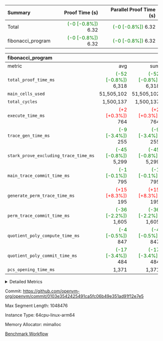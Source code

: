 | Summary | Proof Time (s) | Parallel Proof Time (s) |
|:---|---:|---:|
| Total | <span style='color: green'>(-0 [-0.8%])</span> 6.32 | <span style='color: green'>(-0 [-0.8%])</span> 6.32 |
| fibonacci_program | <span style='color: green'>(-0 [-0.8%])</span> 6.32 | <span style='color: green'>(-0 [-0.8%])</span> 6.32 |


| fibonacci_program |||||
|:---|---:|---:|---:|---:|
|metric|avg|sum|max|min|
| `total_proof_time_ms ` | <span style='color: green'>(-52 [-0.8%])</span> 6,318 | <span style='color: green'>(-52 [-0.8%])</span> 6,318 | <span style='color: green'>(-52 [-0.8%])</span> 6,318 | <span style='color: green'>(-52 [-0.8%])</span> 6,318 |
| `main_cells_used     ` |  51,505,102 |  51,505,102 |  51,505,102 |  51,505,102 |
| `total_cycles        ` |  1,500,137 |  1,500,137 |  1,500,137 |  1,500,137 |
| `execute_time_ms     ` | <span style='color: red'>(+2 [+0.3%])</span> 764 | <span style='color: red'>(+2 [+0.3%])</span> 764 | <span style='color: red'>(+2 [+0.3%])</span> 764 | <span style='color: red'>(+2 [+0.3%])</span> 764 |
| `trace_gen_time_ms   ` | <span style='color: green'>(-9 [-3.4%])</span> 255 | <span style='color: green'>(-9 [-3.4%])</span> 255 | <span style='color: green'>(-9 [-3.4%])</span> 255 | <span style='color: green'>(-9 [-3.4%])</span> 255 |
| `stark_prove_excluding_trace_time_ms` | <span style='color: green'>(-45 [-0.8%])</span> 5,299 | <span style='color: green'>(-45 [-0.8%])</span> 5,299 | <span style='color: green'>(-45 [-0.8%])</span> 5,299 | <span style='color: green'>(-45 [-0.8%])</span> 5,299 |
| `main_trace_commit_time_ms` | <span style='color: green'>(-1 [-0.1%])</span> 795 | <span style='color: green'>(-1 [-0.1%])</span> 795 | <span style='color: green'>(-1 [-0.1%])</span> 795 | <span style='color: green'>(-1 [-0.1%])</span> 795 |
| `generate_perm_trace_time_ms` | <span style='color: red'>(+15 [+8.3%])</span> 195 | <span style='color: red'>(+15 [+8.3%])</span> 195 | <span style='color: red'>(+15 [+8.3%])</span> 195 | <span style='color: red'>(+15 [+8.3%])</span> 195 |
| `perm_trace_commit_time_ms` | <span style='color: green'>(-36 [-2.2%])</span> 1,605 | <span style='color: green'>(-36 [-2.2%])</span> 1,605 | <span style='color: green'>(-36 [-2.2%])</span> 1,605 | <span style='color: green'>(-36 [-2.2%])</span> 1,605 |
| `quotient_poly_compute_time_ms` | <span style='color: green'>(-4 [-0.5%])</span> 847 | <span style='color: green'>(-4 [-0.5%])</span> 847 | <span style='color: green'>(-4 [-0.5%])</span> 847 | <span style='color: green'>(-4 [-0.5%])</span> 847 |
| `quotient_poly_commit_time_ms` | <span style='color: green'>(-17 [-3.4%])</span> 484 | <span style='color: green'>(-17 [-3.4%])</span> 484 | <span style='color: green'>(-17 [-3.4%])</span> 484 | <span style='color: green'>(-17 [-3.4%])</span> 484 |
| `pcs_opening_time_ms ` |  1,371 |  1,371 |  1,371 |  1,371 |



<details>
<summary>Detailed Metrics</summary>

| group | num_segments | keygen_time_ms | commit_exe_time_ms |
| --- | --- | --- | --- |
| fibonacci_program | 1 | 344 | 6 | 

| group | air_name | quotient_deg | interactions | constraints |
| --- | --- | --- | --- | --- |
| fibonacci_program | AccessAdapterAir<16> | 2 | 5 | 14 | 
| fibonacci_program | AccessAdapterAir<2> | 2 | 5 | 14 | 
| fibonacci_program | AccessAdapterAir<32> | 2 | 5 | 14 | 
| fibonacci_program | AccessAdapterAir<4> | 2 | 5 | 14 | 
| fibonacci_program | AccessAdapterAir<64> | 2 | 5 | 14 | 
| fibonacci_program | AccessAdapterAir<8> | 2 | 5 | 14 | 
| fibonacci_program | BitwiseOperationLookupAir<8> | 2 | 2 | 4 | 
| fibonacci_program | MemoryMerkleAir<8> | 2 | 4 | 40 | 
| fibonacci_program | PersistentBoundaryAir<8> | 2 | 3 | 6 | 
| fibonacci_program | PhantomAir | 2 | 3 | 5 | 
| fibonacci_program | Poseidon2PeripheryAir<BabyBearParameters>, 1> | 2 | 1 | 286 | 
| fibonacci_program | ProgramAir | 1 | 1 | 4 | 
| fibonacci_program | RangeTupleCheckerAir<2> | 1 | 1 | 4 | 
| fibonacci_program | VariableRangeCheckerAir | 1 | 1 | 4 | 
| fibonacci_program | VmAirWrapper<Rv32BaseAluAdapterAir, BaseAluCoreAir<4, 8> | 2 | 19 | 43 | 
| fibonacci_program | VmAirWrapper<Rv32BaseAluAdapterAir, LessThanCoreAir<4, 8> | 2 | 17 | 39 | 
| fibonacci_program | VmAirWrapper<Rv32BaseAluAdapterAir, ShiftCoreAir<4, 8> | 2 | 23 | 90 | 
| fibonacci_program | VmAirWrapper<Rv32BranchAdapterAir, BranchEqualCoreAir<4> | 2 | 11 | 25 | 
| fibonacci_program | VmAirWrapper<Rv32BranchAdapterAir, BranchLessThanCoreAir<4, 8> | 2 | 13 | 41 | 
| fibonacci_program | VmAirWrapper<Rv32CondRdWriteAdapterAir, Rv32JalLuiCoreAir> | 2 | 10 | 22 | 
| fibonacci_program | VmAirWrapper<Rv32HintStoreAdapterAir, Rv32HintStoreCoreAir> | 2 | 15 | 17 | 
| fibonacci_program | VmAirWrapper<Rv32JalrAdapterAir, Rv32JalrCoreAir> | 2 | 16 | 20 | 
| fibonacci_program | VmAirWrapper<Rv32LoadStoreAdapterAir, LoadSignExtendCoreAir<4, 8> | 2 | 18 | 33 | 
| fibonacci_program | VmAirWrapper<Rv32LoadStoreAdapterAir, LoadStoreCoreAir<4> | 2 | 17 | 38 | 
| fibonacci_program | VmAirWrapper<Rv32MultAdapterAir, DivRemCoreAir<4, 8> | 2 | 25 | 88 | 
| fibonacci_program | VmAirWrapper<Rv32MultAdapterAir, MulHCoreAir<4, 8> | 2 | 24 | 38 | 
| fibonacci_program | VmAirWrapper<Rv32MultAdapterAir, MultiplicationCoreAir<4, 8> | 2 | 19 | 26 | 
| fibonacci_program | VmAirWrapper<Rv32RdWriteAdapterAir, Rv32AuipcCoreAir> | 2 | 11 | 15 | 
| fibonacci_program | VmConnectorAir | 2 | 3 | 9 | 

| group | air_name | segment | rows | prep_cols | perm_cols | main_cols | cells |
| --- | --- | --- | --- | --- | --- | --- | --- |
| fibonacci_program | AccessAdapterAir<8> | 0 | 64 |  | 24 | 17 | 2,624 | 
| fibonacci_program | BitwiseOperationLookupAir<8> | 0 | 65,536 | 3 | 8 | 2 | 655,360 | 
| fibonacci_program | MemoryMerkleAir<8> | 0 | 512 |  | 20 | 32 | 26,624 | 
| fibonacci_program | PersistentBoundaryAir<8> | 0 | 64 |  | 12 | 20 | 2,048 | 
| fibonacci_program | PhantomAir | 0 | 2 |  | 12 | 6 | 36 | 
| fibonacci_program | Poseidon2PeripheryAir<BabyBearParameters>, 1> | 0 | 256 |  | 8 | 300 | 78,848 | 
| fibonacci_program | ProgramAir | 0 | 4,096 |  | 8 | 10 | 73,728 | 
| fibonacci_program | RangeTupleCheckerAir<2> | 0 | 524,288 | 2 | 8 | 1 | 4,718,592 | 
| fibonacci_program | VariableRangeCheckerAir | 0 | 262,144 | 2 | 8 | 1 | 2,359,296 | 
| fibonacci_program | VmAirWrapper<Rv32BaseAluAdapterAir, BaseAluCoreAir<4, 8> | 0 | 1,048,576 |  | 80 | 36 | 121,634,816 | 
| fibonacci_program | VmAirWrapper<Rv32BaseAluAdapterAir, LessThanCoreAir<4, 8> | 0 | 524,288 |  | 40 | 37 | 40,370,176 | 
| fibonacci_program | VmAirWrapper<Rv32BaseAluAdapterAir, ShiftCoreAir<4, 8> | 0 | 2 |  | 52 | 53 | 210 | 
| fibonacci_program | VmAirWrapper<Rv32BranchAdapterAir, BranchEqualCoreAir<4> | 0 | 262,144 |  | 48 | 26 | 19,398,656 | 
| fibonacci_program | VmAirWrapper<Rv32BranchAdapterAir, BranchLessThanCoreAir<4, 8> | 0 | 8 |  | 56 | 32 | 704 | 
| fibonacci_program | VmAirWrapper<Rv32CondRdWriteAdapterAir, Rv32JalLuiCoreAir> | 0 | 131,072 |  | 44 | 18 | 8,126,464 | 
| fibonacci_program | VmAirWrapper<Rv32HintStoreAdapterAir, Rv32HintStoreCoreAir> | 0 | 4 |  | 36 | 26 | 248 | 
| fibonacci_program | VmAirWrapper<Rv32JalrAdapterAir, Rv32JalrCoreAir> | 0 | 16 |  | 36 | 28 | 1,024 | 
| fibonacci_program | VmAirWrapper<Rv32LoadStoreAdapterAir, LoadStoreCoreAir<4> | 0 | 32 |  | 72 | 40 | 3,584 | 
| fibonacci_program | VmAirWrapper<Rv32RdWriteAdapterAir, Rv32AuipcCoreAir> | 0 | 16 |  | 28 | 21 | 784 | 
| fibonacci_program | VmConnectorAir | 0 | 2 | 1 | 12 | 4 | 32 | 

| group | segment | trace_gen_time_ms | total_proof_time_ms | total_cycles | total_cells | stark_prove_excluding_trace_time_ms | quotient_poly_compute_time_ms | quotient_poly_commit_time_ms | perm_trace_commit_time_ms | pcs_opening_time_ms | main_trace_commit_time_ms | main_cells_used | generate_perm_trace_time_ms | execute_time_ms |
| --- | --- | --- | --- | --- | --- | --- | --- | --- | --- | --- | --- | --- | --- | --- |
| fibonacci_program | 0 | 255 | 6,318 | 1,500,137 | 197,453,854 | 5,299 | 847 | 484 | 1,605 | 1,371 | 795 | 51,505,102 | 195 | 764 | 

</details>


Commit: https://github.com/openvm-org/openvm/commit/0103e3542425491ca5fc06b49e351ad91f12e7e5

Max Segment Length: 1048476

Instance Type: 64cpu-linux-arm64

Memory Allocator: mimalloc

[Benchmark Workflow](https://github.com/openvm-org/openvm/actions/runs/12642563549)
